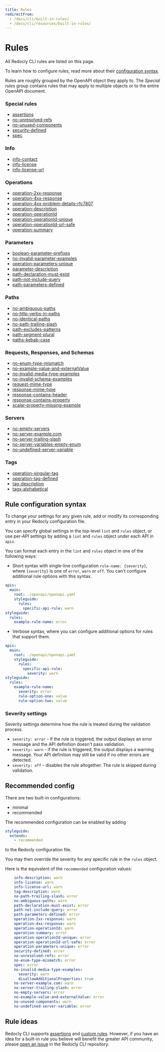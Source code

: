```yaml
---
title: Rules
redirectFrom:
  - /docs/cli/built-in-rules/
  - /docs/cli/resources/built-in-rules/
---
```


# Rules

All Redocly CLI rules are listed on this page.

To learn how to configure rules, read more about their [configuration syntax](#rule-configuration-syntax).

Rules are roughly grouped by the OpenAPI object they apply to.
The *Special rules* group contains rules that may apply to multiple objects or to the entire OpenAPI document.

### Special rules

- [assertions](./rules/assertions.md)
- [no-unresolved-refs](./rules/no-unresolved-refs.md)
- [no-unused-components](./rules/no-unused-components.md)
- [security-defined](./rules/security-defined.md)
- [spec](./rules/spec.md)

### Info

- [info-contact](./rules/info-contact.md)
- [info-license](./rules/info-license.md)
- [info-license-url](./rules/info-license-url.md)

### Operations

- [operation-2xx-response](./rules/operation-2xx-response.md)
- [operation-4xx-response](./rules/operation-4xx-response.md)
- [operation-4xx-problem-details-rfc7807](./rules/operation-4xx-problem-details-rfc7807.md)
- [operation-description](./rules/operation-description.md)
- [operation-operationId](./rules/operation-operationId.md)
- [operation-operationId-unique](./rules/operation-operationId-unique.md)
- [operation-operationId-url-safe](./rules/operation-operationId-url-safe.md)
- [operation-summary](./rules/operation-summary.md)

### Parameters

- [boolean-parameter-prefixes](./rules/boolean-parameter-prefixes.md)
- [no-invalid-parameter-examples](./rules/no-invalid-parameter-examples.md)
- [operation-parameters-unique](./rules/operation-parameters-unique.md)
- [parameter-description](./rules/parameter-description.md)
- [path-declaration-must-exist](./rules/path-declaration-must-exist.md)
- [path-not-include-query](./rules/path-not-include-query.md)
- [path-parameters-defined](./rules/path-parameters-defined.md)

### Paths

- [no-ambiguous-paths](./rules/no-ambiguous-paths.md)
- [no-http-verbs-in-paths](./rules/no-http-verbs-in-paths.md)
- [no-identical-paths](./rules/no-identical-paths.md)
- [no-path-trailing-slash](./rules/no-path-trailing-slash.md)
- [path-excludes-patterns](./rules/path-excludes-patterns.md)
- [path-segment-plural](./rules/path-segment-plural.md)
- [paths-kebab-case](./rules/paths-kebab-case.md)

### Requests, Responses, and Schemas

- [no-enum-type-mismatch](./rules/no-enum-type-mismatch.md)
- [no-example-value-and-externalValue](./rules/no-example-value-and-externalValue.md)
- [no-invalid-media-type-examples](./rules/no-invalid-media-type-examples.md)
- [no-invalid-schema-examples](./rules/no-invalid-schema-examples.md)
- [request-mime-type](./rules/request-mime-type.md)
- [response-mime-type](./rules/response-mime-type.md)
- [response-contains-header](./rules/response-contains-header.md)
- [response-contains-property](./rules/response-contains-property.md)
- [scalar-property-missing-example](./rules/scalar-property-missing-example.md)

### Servers

- [no-empty-servers](./rules/no-empty-servers.md)
- [no-server-example.com](./rules/no-server-example-com.md)
- [no-server-trailing-slash](./rules/no-server-trailing-slash.md)
- [no-server-variables-empty-enum](./rules/no-server-variables-empty-enum.md)
- [no-undefined-server-variable](./rules/no-undefined-server-variable.md)

### Tags

- [operation-singular-tag](./rules/operation-singular-tag.md)
- [operation-tag-defined](./rules/operation-tag-defined.md)
- [tag-description](./rules/tag-description.md)
- [tags-alphabetical](./rules/tags-alphabetical.md)


## Rule configuration syntax

To change your settings for any given rule, add or modify its corresponding entry in your Redocly configuration file.

You can specify global settings in the top-level `lint` and `rules` object, or use per-API settings by adding a `lint` and `rules` object under each API in `apis`.

You can format each entry in the `lint` and `rules` object in one of the following ways:

- Short syntax with single-line configuration `rule-name: {severity}`, where `{severity}` is one of `error`, `warn` or `off`. You can't configure additional rule options with this syntax.

```yaml
apis:
  main:
    root: ./openapi/openapi.yaml
    styleguide:
      rules:
        specific-api-rule: warn
styleguide:
  rules:
    example-rule-name: error
```

- Verbose syntax, where you can configure additional options for rules that support them.

```yaml
apis:
  main:
    root: ./openapi/openapi.yaml
    styleguide:
      rules:
        specific-api-rule:
          severity: warn
styleguide:
  rules:
    example-rule-name:
      severity: error
      rule-option-one: value
      rule-option-two: value
```

### Severity settings

Severity settings determine how the rule is treated during the validation process.

- `severity: error` - if the rule is triggered, the output displays an error message and the API definition doesn't pass validation.
- `severity: warn` - if the rule is triggered, the output displays a warning message. Your API definition may still be valid if no other errors are detected.
- `severity: off` - disables the rule altogether. The rule is skipped during validation.

## Recommended config


There are two built-in configurations:

- minimal
- recommended

The recommended configuration can be enabled by adding

```yaml
styleguide:
  extends:
    - recommended
```

to the Redocly configuration file.

You may then override the severity for any specific rule in the `rules` object.

Here is the equivalent of the `recommended` configuration values:

```yaml
    info-description: warn
    info-license: warn
    info-license-url: warn
    tag-description: warn
    no-path-trailing-slash: error
    no-ambiguous-paths: warn
    path-declaration-must-exist: error
    path-not-include-query: error
    path-parameters-defined: error
    operation-2xx-response: warn
    operation-4xx-response: warn
    operation-operationId: warn
    operation-summary: error
    operation-operationId-unique: error
    operation-operationId-url-safe: error
    operation-parameters-unique: error
    security-defined: error
    no-unresolved-refs: error
    no-enum-type-mismatch: error
    spec: error
    no-invalid-media-type-examples:
      severity: warn
      disallowAdditionalProperties: true
    no-server-example.com: warn
    no-server-trailing-slash: error
    no-empty-servers: error
    no-example-value-and-externalValue: error
    no-unused-components: warn
    no-undefined-server-variable: error
```

## Rule ideas

Redocly CLI supports [assertions](./rules/assertions.md) and [custom rules](./resources/custom-rules.md).
However, if you have an idea for a built-in rule you believe will benefit the greater API community, please [open an issue](https://github.com/Redocly/redocly-cli/issues/new) in the Redocly CLI repository.
